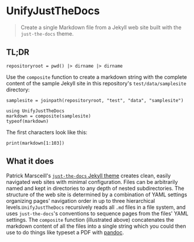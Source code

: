 # UnifyJustTheDocs

> Create a single Markdown file from a Jekyll web site built with the `just-the-docs` theme.


## TL;DR

```@setup guide
repositoryroot = pwd() |> dirname |> dirname
```

Use the `composite` function to create a markdown string with the complete content
of the sample Jekyll site in this repository's `test/data/samplesite` directory:

```@example guide
samplesite = joinpath(repositoryroot, "test", "data", "samplesite")

using UnifyJustTheDocs
markdown = composite(samplesite)
typeof(markdown)
```

The first characters look like this:

```@example guide
print(markdown[1:103])
```


## What it does

Patrick Marsceill's [`just-the-docs` Jekyll theme](https://pmarsceill.github.io/just-the-docs/) creates clean, easily navigated web sites with minimal configuration.  Files can be arbitrarily named and kept in directories to any depth of nested subdirectories.  The structure of the web site is determined by a combination of YAML settings organizing pages' navigation order in up to three hierarchical levels.`UnifyJustTheDocs` recursively reads all `.md` files in a file system, and uses `just-the-docs`'s conventions to sequence pages from the files' YAML settings.  The `composite` function (illustrated above) concatenates the markdown content of all the files into a single string which you could then use to do things like typeset a PDF with [pandoc](https://pandoc.org).

